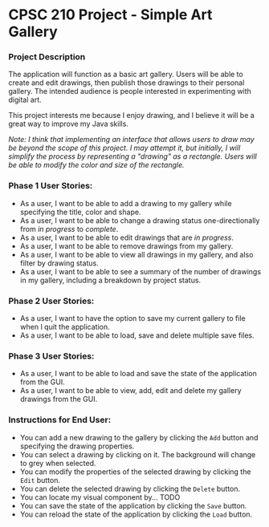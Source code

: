 # CPSC 210 Project - Simple Art Gallery

### Project Description

The application will function as a basic art gallery. Users will be able to create and edit drawings, then publish those drawings to their personal gallery. The intended audience is people interested in experimenting with digital art.

This project interests me because I enjoy drawing, and I believe it will be a great way to improve my Java skills.

*Note: I think that implementing an interface that allows users to draw may be beyond the scope of this project. I may attempt it, but initially, I will simplify the process by representing a "drawing" as a rectangle. Users will be able to modify the color and size of the rectangle.*

### Phase 1 User Stories:
- As a user, I want to be able to add a drawing to my gallery while specifying the title, color and shape.
- As a user, I want to be able to change a drawing status one-directionally from *in progress* to *complete*.
- As a user, I want to be able to edit drawings that are *in progress*.
- As a user, I want to be able to remove drawings from my gallery.
- As a user, I want to be able to view all drawings in my gallery, and also filter by drawing status.
- As a user, I want to be able to see a summary of the number of drawings in my gallery, including a breakdown by project status.

### Phase 2 User Stories:
- As a user, I want to have the option to save my current gallery to file when I quit the application.
- As a user, I want to be able to load, save and delete multiple save files.

### Phase 3 User Stories:
- As a user, I want to be able to load and save the state of the application from the GUI.
- As a user, I want to be able to view, add, edit and delete my gallery drawings from the GUI.

### Instructions for End User:
- You can add a new drawing to the gallery by clicking the `Add` button and specifying the drawing properties.
- You can select a drawing by clicking on it. The background will change to grey when selected.
- You can modify the properties of the selected drawing by clicking the `Edit` button.
- You can delete the selected drawing by clicking the `Delete` button.
- You can locate my visual component by... TODO
- You can save the state of the application by clicking the `Save` button.
- You can reload the state of the application by clicking the `Load` button.